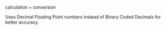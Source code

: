 calculation + conversion

Uses Decimal Floating Point numbers instead of Binary Coded Decimals for better accuracy.
